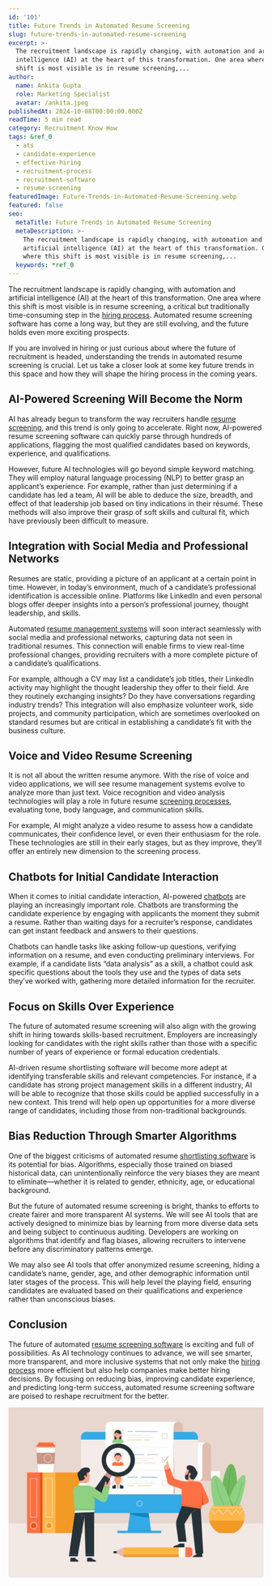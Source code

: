 ```yaml
---
id: '101'
title: Future Trends in Automated Resume Screening
slug: future-trends-in-automated-resume-screening
excerpt: >-
  The recruitment landscape is rapidly changing, with automation and artificial
  intelligence (AI) at the heart of this transformation. One area where this
  shift is most visible is in resume screening,...
author:
  name: Ankita Gupta
  role: Marketing Specialist
  avatar: /ankita.jpeg
publishedAt: 2024-10-08T00:00:00.000Z
readTime: 5 min read
category: Recruitment Know How
tags: &ref_0
  - ats
  - candidate-experience
  - effective-hiring
  - recruitment-process
  - recruitment-software
  - resume-screening
featuredImage: Future-Trends-in-Automated-Resume-Screening.webp
featured: false
seo:
  metaTitle: Future Trends in Automated Resume Screening
  metaDescription: >-
    The recruitment landscape is rapidly changing, with automation and
    artificial intelligence (AI) at the heart of this transformation. One area
    where this shift is most visible is in resume screening,...
  keywords: *ref_0
---
```


The recruitment landscape is rapidly changing, with automation and artificial intelligence (AI) at the heart of this transformation. One area where this shift is most visible is in resume screening, a critical but traditionally time-consuming step in the [hiring process](https://www.thetalentpool.ai/blogs/how-accelerate-hiring-process-using-applicant-tracking-system/ "hiring process"). Automated resume screening software has come a long way, but they are still evolving, and the future holds even more exciting prospects.

If you are involved in hiring or just curious about where the future of recruitment is headed, understanding the trends in automated resume screening is crucial. Let us take a closer look at some key future trends in this space and how they will shape the hiring process in the coming years.

## AI-Powered Screening Will Become the Norm

AI has already begun to transform the way recruiters handle [resume screening](https://www.thetalentpool.ai/resume-management-software/ "resume screening"), and this trend is only going to accelerate. Right now, AI-powered resume screening software can quickly parse through hundreds of applications, flagging the most qualified candidates based on keywords, experience, and qualifications.

However, future AI technologies will go beyond simple keyword matching. They will employ natural language processing (NLP) to better grasp an applicant’s experience. For example, rather than just determining if a candidate has led a team, AI will be able to deduce the size, breadth, and effect of that leadership job based on tiny indications in their résumé. These methods will also improve their grasp of soft skills and cultural fit, which have previously been difficult to measure.

## Integration with Social Media and Professional Networks

Resumes are static, providing a picture of an applicant at a certain point in time. However, in today’s environment, much of a candidate’s professional identification is accessible online. Platforms like LinkedIn and even personal blogs offer deeper insights into a person’s professional journey, thought leadership, and skills.

Automated [resume management systems](https://www.thetalentpool.ai/blogs/top-trends-in-recruitment-management-systems-for-2024/ "resume management systems ") will soon interact seamlessly with social media and professional networks, capturing data not seen in traditional resumes. This connection will enable firms to view real-time professional changes, providing recruiters with a more complete picture of a candidate’s qualifications.

For example, although a CV may list a candidate’s job titles, their LinkedIn activity may highlight the thought leadership they offer to their field. Are they routinely exchanging insights? Do they have conversations regarding industry trends? This integration will also emphasize volunteer work, side projects, and community participation, which are sometimes overlooked on standard resumes but are critical in establishing a candidate’s fit with the business culture.

## Voice and Video Resume Screening

It is not all about the written resume anymore. With the rise of voice and video applications, we will see resume management systems evolve to analyze more than just text. Voice recognition and video analysis technologies will play a role in future resume [screening processes](https://www.thetalentpool.ai/blogs/pre-employment-screening-everything-you-need-know/ "screening processes"), evaluating tone, body language, and communication skills.

For example, AI might analyze a video resume to assess how a candidate communicates, their confidence level, or even their enthusiasm for the role. These technologies are still in their early stages, but as they improve, they’ll offer an entirely new dimension to the screening process.

## Chatbots for Initial Candidate Interaction

When it comes to initial candidate interaction, AI-powered [chatbots](https://www.thetalentpool.ai/blogs/how-recruitment-chatbots-are-revolutionizing-the-talent-acquisition/ "chatbots") are playing an increasingly important role. Chatbots are transforming the candidate experience by engaging with applicants the moment they submit a resume. Rather than waiting days for a recruiter’s response, candidates can get instant feedback and answers to their questions.

Chatbots can handle tasks like asking follow-up questions, verifying information on a resume, and even conducting preliminary interviews. For example, if a candidate lists “data analysis” as a skill, a chatbot could ask specific questions about the tools they use and the types of data sets they’ve worked with, gathering more detailed information for the recruiter.

## Focus on Skills Over Experience

The future of automated resume screening will also align with the growing shift in hiring towards skills-based recruitment. Employers are increasingly looking for candidates with the right skills rather than those with a specific number of years of experience or formal education credentials.

AI-driven resume shortlisting software will become more adept at identifying transferable skills and relevant competencies. For instance, if a candidate has strong project management skills in a different industry, AI will be able to recognize that those skills could be applied successfully in a new context. This trend will help open up opportunities for a more diverse range of candidates, including those from non-traditional backgrounds.

## Bias Reduction Through Smarter Algorithms

One of the biggest criticisms of automated resume [shortlisting software](https://www.thetalentpool.ai/blogs/best-resume-shortlisting-practices-for-hr-professionals/ "shortlisting software") is its potential for bias. Algorithms, especially those trained on biased historical data, can unintentionally reinforce the very biases they are meant to eliminate—whether it is related to gender, ethnicity, age, or educational background.

But the future of automated resume screening is bright, thanks to efforts to create fairer and more transparent AI systems. We will see AI tools that are actively designed to minimize bias by learning from more diverse data sets and being subject to continuous auditing. Developers are working on algorithms that identify and flag biases, allowing recruiters to intervene before any discriminatory patterns emerge.

We may also see AI tools that offer anonymized resume screening, hiding a candidate’s name, gender, age, and other demographic information until later stages of the process. This will help level the playing field, ensuring candidates are evaluated based on their qualifications and experience rather than unconscious biases.

## Conclusion

The future of automated [resume screening software](https://www.thetalentpool.ai/resume-management-software/) is exciting and full of possibilities. As AI technology continues to advance, we will see smarter, more transparent, and more inclusive systems that not only make the [hiring process](https://www.thetalentpool.ai/blogs/6-onboarding-metrics-most-important-in-hiring-process/ " hiring process") more efficient but also help companies make better hiring decisions. By focusing on reducing bias, improving candidate experience, and predicting long-term success, automated resume screening software are poised to reshape recruitment for the better.

![](images/Future-Trends-in-Automated-Resume-Screening-1024x683.jpg)
